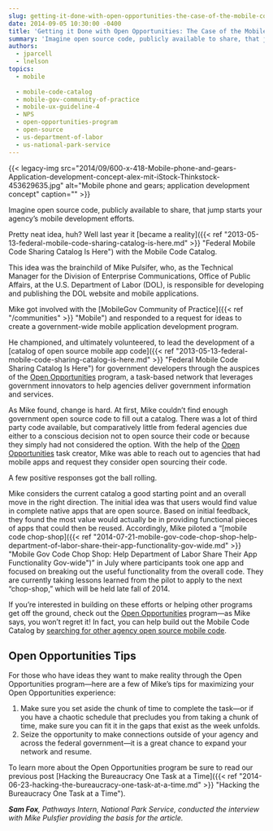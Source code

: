 ```yaml
---
slug: getting-it-done-with-open-opportunities-the-case-of-the-mobile-code-catalog
date: 2014-09-05 10:30:00 -0400
title: 'Getting it Done with Open Opportunities: The Case of the Mobile Code Catalog'
summary: 'Imagine open source code, publicly available to share, that jump starts your agency’s mobile development efforts. Pretty neat idea, huh? Well last year it became a reality with the Mobile Code Catalog. This idea was the brainchild of Mike Pulsifer, who, as the Technical Manager for the Division of Enterprise Communications, Office of Public Affairs,'
authors:
  - jparcell
  - lnelson
topics:
  - mobile
  
  - mobile-code-catalog
  - mobile-gov-community-of-practice
  - mobile-ux-guideline-4
  - NPS
  - open-opportunities-program
  - open-source
  - us-department-of-labor
  - us-national-park-service
---
```


{{< legacy-img src="2014/09/600-x-418-Mobile-phone-and-gears-Application-development-concept-alex-mit-iStock-Thinkstock-453629635.jpg" alt="Mobile phone and gears; application development concept" caption="" >}}

Imagine open source code, publicly available to share, that jump starts your agency’s mobile development efforts.

Pretty neat idea, huh? Well last year it [became a reality]({{< ref "2013-05-13-federal-mobile-code-sharing-catalog-is-here.md" >}} "Federal Mobile Code Sharing Catalog Is Here") with the Mobile Code Catalog.

This idea was the brainchild of Mike Pulsifer, who, as the Technical Manager for the Division of Enterprise Communications, Office of Public Affairs, at the U.S. Department of Labor (DOL), is responsible for developing and publishing the DOL website and mobile applications.

Mike got involved with the [MobileGov Community of Practice]({{< ref "/communities" >}} "Mobile") and responded to a request for ideas to create a government-wide mobile application development program.

He championed, and ultimately volunteered, to lead the development of a [catalog of open source mobile app code]({{< ref "2013-05-13-federal-mobile-code-sharing-catalog-is-here.md" >}} "Federal Mobile Code Sharing Catalog Is Here") for government developers through the auspices of the [Open Opportunities](https://openopps.digitalgov.gov/) program, a task-based network that leverages government innovators to help agencies deliver government information and services.

As Mike found, change is hard. At first, Mike couldn’t find enough government open source code to fill out a catalog. There was a lot of third party code available, but comparatively little from federal agencies due either to a conscious decision not to open source their code or because they simply had not considered the option. With the help of the [Open Opportunities](https://openopps.digitalgov.gov/) task creator, Mike was able to reach out to agencies that had mobile apps and request they consider open sourcing their code.

A few positive responses got the ball rolling.

Mike considers the current catalog a good starting point and an overall move in the right direction. The initial idea was that users would find value in complete native apps that are open source. Based on initial feedback, they found the most value would actually be in providing functional pieces of apps that could then be reused. Accordingly, Mike piloted a “[mobile code chop-shop]({{< ref "2014-07-21-mobile-gov-code-chop-shop-help-department-of-labor-share-their-app-functionality-gov-wide.md" >}} "Mobile Gov Code Chop Shop: Help Department of Labor Share Their App Functionality Gov-wide")” in July where participants took one app and focused on breaking out the useful functionality from the overall code. They are currently taking lessons learned from the pilot to apply to the next “chop-shop,” which will be held late fall of 2014.

If you’re interested in building on these efforts or helping other programs get off the ground, check out the [Open Opportunities](https://openopps.digitalgov.gov/) program—as Mike says, you won’t regret it! In fact, you can help build out the Mobile Code Catalog by [searching for other agency open source mobile code](https://openopps.digitalgov.gov/tasks/19).

## Open Opportunities Tips

For those who have ideas they want to make reality through the Open Opportunities program—here are a few of Mike’s tips for maximizing your Open Opportunities experience:

  1. Make sure you set aside the chunk of time to complete the task—or if you have a chaotic schedule that precludes you from taking a chunk of time, make sure you can fit it in the gaps that exist as the week unfolds.
  2. Seize the opportunity to make connections outside of your agency and across the federal government—it is a great chance to expand your network and resume.

To learn more about the Open Opportunities program be sure to read our previous post [Hacking the Bureaucracy One Task at a Time]({{< ref "2014-06-23-hacking-the-bureaucracy-one-task-at-a-time.md" >}} "Hacking the Bureaucracy One Task at a Time").

_**Sam Fox**, Pathways Intern, National Park Service, conducted the interview with Mike Pulsfier providing the basis for the article._
